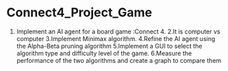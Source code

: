 # Connect4_Project_Game
1. Implement an AI agent for a board game :Connect 4.
2.It is computer vs computer
3.Implement Minimax algorithm.
4.Refine the AI agent using the Alpha-Beta pruning algorithm
5.Implement a GUI to select the algorithm type and difficulty level of the game.
6.Measure the performance of the two algorithms and create a graph to compare them
